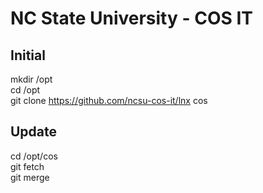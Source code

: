 # NC State University - COS IT
## Initial
mkdir /opt<br>
cd /opt<br>
git clone https://github.com/ncsu-cos-it/lnx cos<br>
## Update
cd /opt/cos<br>
git fetch<br>
git merge<br>
